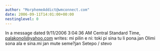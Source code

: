 ```yaml
---
author: "MorphemeAddict@wmconnect.com"
date: 2006-09-11T14:01:00+00:00
nestinglevel: 0
---
```

In a message dated 9/11/2006 3:04:36 AM Central Standard Time, [palakonoli@yahoo.com](mailto://palakonoli@yahoo.com) writes:
mi pilin e ni: toki pi sina tu li pona.jan Olimi sona ala e sina.mi jan mute seme?jan Setepo / stevo